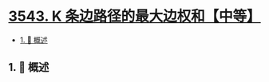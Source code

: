 # [3543. K 条边路径的最大边权和【中等】](https://github.com/Tdahuyou/TNotes.leetcode/tree/main/notes/3543.%20K%20%E6%9D%A1%E8%BE%B9%E8%B7%AF%E5%BE%84%E7%9A%84%E6%9C%80%E5%A4%A7%E8%BE%B9%E6%9D%83%E5%92%8C%E3%80%90%E4%B8%AD%E7%AD%89%E3%80%91)

<!-- region:toc -->

- [1. 📝 概述](#1--概述)

<!-- endregion:toc -->

## 1. 📝 概述
